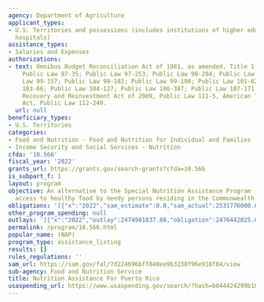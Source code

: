 ```yaml
---
agency: Department of Agriculture
applicant_types:
- U.S. Territories and possessions (includes institutions of higher education and
  hospitals)
assistance_types:
- Salaries and Expenses
authorizations:
- text: Omnibus Budget Reconciliation Act of 1981, as amended, Title 1, Section 116;
    Public Law 97-35; Public Law 97-253; Public Law 98-204; Public Law 99-114; Public
    Law 99-157; Public Law 99-182; Public Law 99-198; Public Law 101-624; Public Law
    103-66; Public Law 104-127; Public Law 106-387; Public Law 107-171.  American
    Recovery and Reinvestment Act of 2009, Public Law 111-5, American Taxpayer Relief
    Act, Public Law 112-240.
  url: null
beneficiary_types:
- U.S. Territories
categories:
- Food and Nutrition - Food and Nutrition for Individual and Families
- Income Security and Social Services - Nutrition
cfda: '10.566'
fiscal_year: '2022'
grants_url: https://grants.gov/search-grants?cfda=10.566
is_subpart_f: 1
layout: program
objective: An alternative to the Special Nutrition Assistance Program (SNAP) to provide
  access to healthy food by needy persons residing in the Commonwealth of Puerto Rico.
obligations: '[{"x":"2022","sam_estimate":0.0,"sam_actual":2531776000.0,"usa_spending_actual":2472491728.09},{"x":"2023","sam_estimate":2815630000.0,"sam_actual":0.0,"usa_spending_actual":2793215724.52},{"x":"2024","sam_estimate":2930332000.0,"sam_actual":0.0,"usa_spending_actual":2860250038.96}]'
other_program_spending: null
outlays: '[{"x":"2022","outlay":2474981837.88,"obligation":2476442025.03},{"x":"2023","outlay":2759557162.8,"obligation":2815006329.0},{"x":"2024","outlay":2481042597.78,"obligation":2915680000.0}]'
permalink: /program/10.566.html
popular_name: (NAP)
program_type: assistance_listing
results: []
rules_regulations: ''
sam_url: https://sam.gov/fal/7d224696bff840ee9b3230f96e918f84/view
sub-agency: Food and Nutrition Service
title: Nutrition Assistance For Puerto Rico
usaspending_url: https://www.usaspending.gov/search/?hash=b044424299b18f66b695116e40499257
---
```


